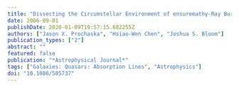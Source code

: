 ```yaml
---
title: "Dissecting the Circumstellar Environment of ensuremathγ-Ray Burst Progenitors"
date: 2006-09-01
publishDate: 2020-01-09T19:57:15.682255Z
authors: ["Jason X. Prochaska", "Hsiao-Wen Chen", "Joshua S. Bloom"]
publication_types: ["2"]
abstract: ""
featured: false
publication: "*Astrophysical Journal*"
tags: ["Galaxies: Quasars: Absorption Lines", "Astrophysics"]
doi: "10.1086/505737"
---
```


